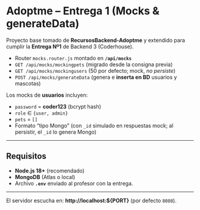 # Adoptme – Entrega 1 (Mocks & generateData)

Proyecto base tomado de **RecursosBackend-Adoptme** y extendido para cumplir la **Entrega Nº1** de Backend 3 (Coderhouse).

- Router `mocks.router.js` montado en **`/api/mocks`**
- `GET /api/mocks/mockingpets` (migrado desde la consigna previa)
- `GET /api/mocks/mockingusers` (50 por defecto; mock, _no persiste_)
- `POST /api/mocks/generateData` (genera e **inserta en BD** usuarios y mascotas)

Los mocks de **usuarios** incluyen:
- `password` = **coder123** (bcrypt hash)
- `role` ∈ `{user, admin}`
- `pets` = `[]`
- Formato “tipo Mongo” (con `_id` simulado en respuestas mock; al persistir, el `_id` lo genera Mongo)

---

## Requisitos

- **Node.js 18+** (recomendado)
- **MongoDB** (Atlas o local)
- Archivo **`.env`** enviado al profesor con la entrega.

---


El servidor escucha en: **http://localhost:${PORT}** (por defecto `8080`).

